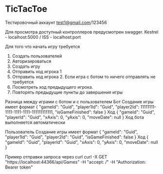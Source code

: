 # TicTacToe

Тестировочный аккаунт
test1@gmail.com/123456

Для просмотра доступный контроллеров предусмотрен swagger. Kestrel - localhost:5000 / ISS - localhost:port

Для того что начать игру требуется

1. Создать пользователей
2. Авторизироваться
3. Создать игру
4. Отправить ход игрока 1
5. Отправить ход игрока 2. Если игра с ботом то ничего отправлять не требуется
6. Посмотреть ход предыдущего игрока.
7. Повторять предыдущие пункты до завершения игры

Разница между играми с ботом и с пользователем
Бот
Создание игры имеет формат
{
    "gameId": "Guid",
    "player1Id": "Guid",
    "player2Id": 11111111-1111-1111-1111-111111111111,
    "isGameFinished": false
}
Ход
{
  "gameId": "Guid",
  "playerId": "Guid",
  "xAxis": 0,
  "yAxis": 0,
  "moveDate": null
}
Ход бота выполняется автоматически

Пользователь
Создание игры имеет формат
{
    "gameId": "Guid",
    "player1Id": "Guid",
    "player2Id": "Guid",
    "isGameFinished": false
}
Ход
{
  "gameId": "Guid",
  "playerId": "Guid",
  "xAxis": 0,
  "yAxis": 0,
  "moveDate": null
}

Пример отправки запроса через curl
curl -X GET "https://localhost:44366/api/Games" -H "accept: */*" -H "Authorization: Bearer token"
